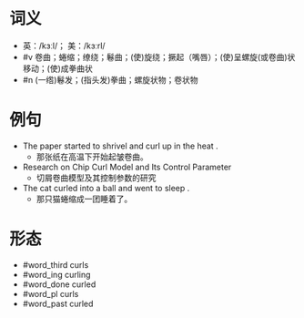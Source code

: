 # 词义
- 英：/kɜːl/； 美：/kɜːrl/
- #v 卷曲；蜷缩；缭绕；鬈曲；(使)旋绕；撅起（嘴唇）；(使)呈螺旋(或卷曲)状移动；(使)成拳曲状
- #n (一绺)鬈发；(指头发)拳曲；螺旋状物；卷状物
# 例句
- The paper started to shrivel and curl up in the heat .
	- 那张纸在高温下开始起皱卷曲。
- Research on Chip Curl Model and Its Control Parameter
	- 切屑卷曲模型及其控制参数的研究
- The cat curled into a ball and went to sleep .
	- 那只猫蜷缩成一团睡着了。
# 形态
- #word_third curls
- #word_ing curling
- #word_done curled
- #word_pl curls
- #word_past curled
